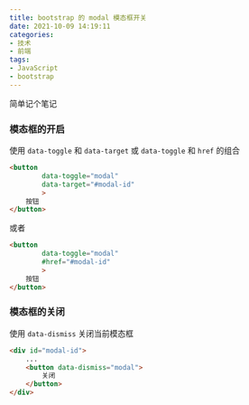 ```yaml
---
title: bootstrap 的 modal 模态框开关
date: 2021-10-09 14:19:11
categories:
- 技术
- 前端
tags:
- JavaScript
- bootstrap
---
```


简单记个笔记

### 模态框的开启

使用 `data-toggle` 和 `data-target` 或 `data-toggle` 和 `href` 的组合

``` html
<button
        data-toggle="modal"
        data-target="#modal-id"
        >
    按钮
</button>
```

或者

<!--more-->

```html
<button
        data-toggle="modal"
        #href="#modal-id"
        >
    按钮
</button>
```

### 模态框的关闭

使用 `data-dismiss` 关闭当前模态框

```html
<div id="modal-id">
    ...
    <button data-dismiss="modal">
        关闭
    </button>
</div>
```

